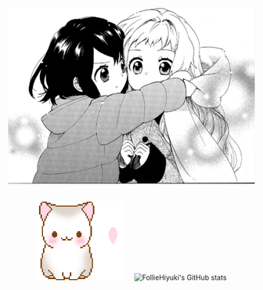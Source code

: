<div align="center">
  <img height="360" style="margin-bottom: 20px" src="images/hinata+sakuya.png" alt="hina+sakuya"/>
</div>

<p align="center">
  <img height="160" style="margin-right: 20px" src="images/cat.gif" alt="a cute cat"/>
  <img src="https://github-readme-stats.vercel.app/api?username=FollieHiyuki&show_icons=true&hide=stars&hide_border=true&icon_color=5277c3&title_color=5277c3&text_color=2e3440" alt="FollieHiyuki's GitHub stats"/>
  <!--
  <img src="https://github-readme-stats.vercel.app/api/top-langs/?username=FollieHiyuki&hide_border=true&title_color=5277c3&text_color=2e3440&layout=compact" alt="FollieHiyuki's top languages"/>
  -->
</p>
